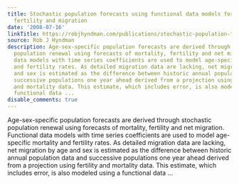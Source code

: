 ```yaml
---
title: Stochastic population forecasts using functional data models for mortality,
  fertility and migration
date: '2008-07-16'
linkTitle: https://robjhyndman.com/publications/stochastic-population-forecasts/
source: Rob J Hyndman
description: Age-sex-specific population forecasts are derived through stochastic
  population renewal using forecasts of mortality, fertility and net migration. Functional
  data models with time series coefficients are used to model age-specific mortality
  and fertility rates. As detailed migration data are lacking, net migration by age
  and sex is estimated as the difference between historic annual population data and
  successive populations one year ahead derived from a projection using fertility
  and mortality data. This estimate, which includes error, is also modeled using a
  functional data ...
disable_comments: true
---
```

Age-sex-specific population forecasts are derived through stochastic population renewal using forecasts of mortality, fertility and net migration. Functional data models with time series coefficients are used to model age-specific mortality and fertility rates. As detailed migration data are lacking, net migration by age and sex is estimated as the difference between historic annual population data and successive populations one year ahead derived from a projection using fertility and mortality data. This estimate, which includes error, is also modeled using a functional data ...